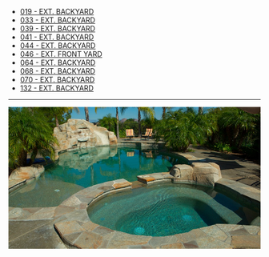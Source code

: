 

* [019 - EXT. BACKYARD](019-EXT.Backyard.md)
* [033 - EXT. BACKYARD](033-EXT.Backyard.md)
* [039 - EXT. BACKYARD](039-EXT.Backyard.md)
* [041 - EXT. BACKYARD](041-EXT.Backyard.md)
* [044 - EXT. BACKYARD](044-EXT.Backyard.md)
* [046 - EXT. FRONT YARD](046-EXT.FrontYard.md)
* [064 - EXT. BACKYARD](064-EXT.Backyard.md)
* [068 - EXT. BACKYARD](068-EXT.Backyard.md)
* [070 - EXT. BACKYARD](070-EXT.Backyard.md)
* [132 - EXT. BACKYARD](132-EXT.Backyard.md)

----

![prepro][]

[prepro]:  images/Pool.JPG